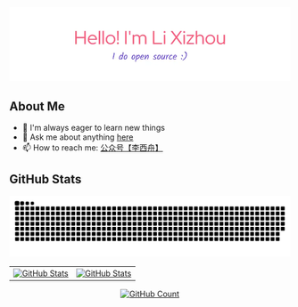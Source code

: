 ![github-header-image](./assets/github-header-image.webp)

## About Me
- 🚀 I'm always eager to learn new things
- 💬 Ask me about anything [here](https://github.com/xizhouli/xizhouli/discussions)
- 📫 How to reach me: [公众号【李西舟】]()

## GitHub Stats

![snake.svg](https://raw.githubusercontent.com/xizhouli/xizhouli/snake/snake.svg)

<table>
  <tr>
    <td>
      <a href="https://github.com/xizhouli">
          <img align="center" src="https://github-readme-stats-liuyuhe.vercel.app/api?username=xizhouli&hide_border=true&show_icons=true" alt="GitHub Stats" />
      </a>
    </td>
    <td>
      <a href="https://github.com/xizhouli">
          <img align="center" src="https://github-readme-stats-liuyuhe.vercel.app/api/top-langs/?username=xizhouli&layout=compact&hide_border=true" alt="GitHub Stats" />
      </a>
    </td>
  </tr>
</table>


<p align="center">
  <a href="https://github.com/xizhouli">
    <img align="center" src="https://share-squirrel-12.deno.dev/get/@xizhouli.README.md?theme=rule34" alt="GitHub Count" />
</a>
</p>

<!--
**xizhouli/xizhouli** is a ✨ _special_ ✨ repository because its `README.md` (this file) appears on your GitHub profile.

Here are some ideas to get you started:

- 🔭 I’m currently working on ...
- 🌱 I’m currently learning ...
- 👯 I’m looking to collaborate on ...
- 🤔 I’m looking for help with ...
- 💬 Ask me about ...
- 📫 How to reach me: ...
- 😄 Pronouns: ...
- ⚡ Fun fact: ...
-->
